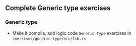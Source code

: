 ## Complete Generic type  exercises
### Generic type

+ Make it compile, add logic code `Generic Type` exercises in `exercises/generic-type/src/lib.rs`
